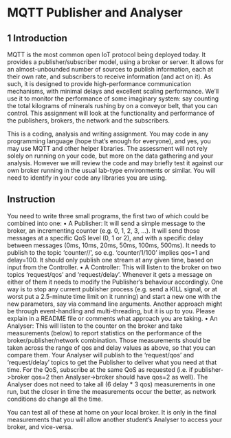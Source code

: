 # MQTT Publisher and Analyser
## 1 Introduction
MQTT is the most common open IoT protocol being deployed today. It provides a publisher/subscriber model, using a broker or server. It allows for an almost-unbounded number of sources to publish information, each at their own rate, and subscribers to receive information (and act on it). As such, it is designed to provide high-performance communication mechanisms, with minimal delays and excellent scaling performance. We’ll use it to monitor the performance of some imaginary system: say counting the total kilograms of minerals rushing by on a conveyor belt, that you can control. This assignment will look at the functionality and performance of the publishers, brokers, the network and the subscribers.

This is a coding, analysis and writing assignment. You may code in any programming language (hope that’s enough for everyone), and yes, you may use MQTT and other helper libraries. The assessment will not rely solely on running on your code, but more on the data gathering and your analysis. However we will review the code and may briefly test it against our own broker running in the usual lab-type environments or similar. You will need to identify in your code any libraries you are using.

## Instruction 
You need to write three small programs, the first two of which could be combined into one:
• A Publisher: It will send a simple message to the broker, an incrementing counter (e.g. 0, 1, 2, 3, ...). It will send those messages at a specific QoS level (0, 1 or 2), and with a specific delay between messages (0ms, 10ms, 20ms, 50ms, 100ms, 500ms). It needs to publish to the topic ‘counter/<qos>/<delay>’, so e.g. ‘counter/1/100’ implies qos=1 and delay=100. It should only publish one stream at any given time, based on input from the Controller.
• A Controller: This will listen to the broker on two topics ‘request/qos’ and ‘request/delay’. Whenever it gets a message on either of them it needs to modify the Publisher’s behaviour accordingly. One way is to stop any current publisher process (e.g. send a KILL signal, or at worst put a 2.5-minute time limit on it running) and start a new one with the new parameters, say via command line arguments. Another approach might be through event-handling and multi-threading, but it is up to you. Please explain in a README file or comments what approach you are taking.
• An Analyser: This will listen to the counter on the broker and take measurements (below) to report statistics on the performance of the broker/publisher/network combination. Those measurements should be taken across the range of qos and delay values as above, so that you can compare them. Your Analyser will publish to the ‘request/qos’ and ‘request/delay’ topics to get the Publisher to deliver what you need at that time. For the QoS, subscribe at the same QoS as requested (i.e. if publisher->broker qos=2 then Analyser->broker should have qos=2 as well). The Analyser does not need to take all (6 delay * 3 qos) measurements in one run, but the closer in time the measurements occur the better, as network conditions do change all the time.

You can test all of these at home on your local broker. It is only in the final measurements that you will allow another student’s Analyser to access your broker, and vice-versa.
